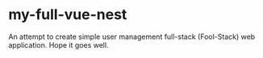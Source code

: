 # my-full-vue-nest
An attempt to create simple user management full-stack (Fool-Stack) web application. Hope it goes well.
